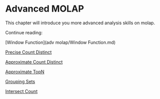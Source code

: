 # Advanced MOLAP

This chapter will introduce you more advanced analysis skills on molap. 

Continue reading:

[Window Function](adv molap/Window Function.md)

[Precise Count Distinct](adv_molap/count_distinct_bitmap.en.md)

[Approximate Count Distinct](adv_molap/count_distinct_hllc.en.md)

[Approximate TopN](adv_molap/approximate_topN.en.md)

[Grouping Sets](adv_molap/grouping_sets.en.md)

[Intersect Count](adv_molap/intersect_count.en.md)

